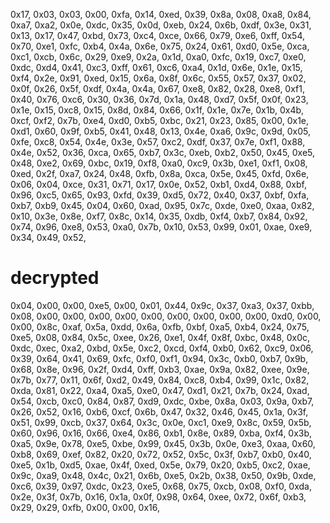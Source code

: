0x17, 0x03, 0x03, 0x00, 0xfa,
0x14, 0xed, 0x39, 0x8a, 0x08, 0xa8, 0x84, 0xa7, 0xa2, 0x0e, 0xdc, 0x35, 0x0d, 0xeb, 0x24, 0x6b,
0xdf, 0x3e, 0x31, 0x13, 0x17, 0x47, 0xbd, 0x73, 0xc4, 0xce, 0x66, 0x79, 0xe6, 0xff, 0x54, 0x70,
0xe1, 0xfc, 0xb4, 0x4a, 0x6e, 0x75, 0x24, 0x61, 0xd0, 0x5e, 0xca, 0xc1, 0xcb, 0x6c, 0x29, 0xe9,
0x2a, 0x1d, 0xa0, 0xfc, 0x19, 0xc7, 0xe0, 0xdc, 0xd4, 0x41, 0xc3, 0xff, 0x61, 0xc6, 0xa4, 0x1d,
0x6e, 0x1e, 0x15, 0xf4, 0x2e, 0x91, 0xed, 0x15, 0x6a, 0x8f, 0x6c, 0x55, 0x57, 0x37, 0x02, 0x0f,
0x26, 0x5f, 0xdf, 0x4a, 0x4a, 0x67, 0xe8, 0x82, 0x28, 0xe8, 0xf1, 0x40, 0x76, 0xc6, 0x30, 0x36,
0x7d, 0x1a, 0x48, 0xd7, 0x5f, 0x0f, 0x23, 0x1e, 0x15, 0xc8, 0x15, 0x8d, 0x84, 0x66, 0x1f, 0x1e,
0x7e, 0x1b, 0x4b, 0xcf, 0xf2, 0x7b, 0xe4, 0xd0, 0xb5, 0xbc, 0x21, 0x23, 0x85, 0x00, 0x1e, 0xd1,
0x60, 0x9f, 0xb5, 0x41, 0x48, 0x13, 0x4e, 0xa6, 0x9c, 0x9d, 0x05, 0xfe, 0xc8, 0x54, 0x4e, 0x3e,
0x57, 0xc2, 0xdf, 0x37, 0x7e, 0xf1, 0x88, 0x4e, 0x52, 0x36, 0xca, 0x65, 0xb7, 0x3c, 0xeb, 0xb2,
0x50, 0x45, 0xe5, 0x48, 0xe2, 0x69, 0xbc, 0x19, 0xf8, 0xa0, 0xc9, 0x3b, 0xe1, 0xf1, 0x08, 0xed,
0x2f, 0xa7, 0x24, 0x48, 0xfb, 0x8a, 0xca, 0x5e, 0x45, 0xfd, 0x6e, 0x06, 0x04, 0xce, 0x31, 0x71,
0x17, 0x0e, 0x52, 0xb1, 0xd4, 0x88, 0xbf, 0x96, 0xc5, 0x65, 0x93, 0xfd, 0x39, 0xd5, 0x72, 0x40,
0x37, 0xbf, 0xfa, 0xb7, 0xb9, 0x45, 0x04, 0x60, 0xad, 0x95, 0x7c, 0xde, 0xe0, 0xaa, 0x82, 0x10,
0x3e, 0x8e, 0xf7, 0x8c, 0x14, 0x35, 0xdb, 0xf4, 0xb7, 0x84, 0x92, 0x74, 0x96, 0xe8, 0x53, 0xa0,
0x7b, 0x10, 0x53, 0x99, 0x01, 0xae, 0xe9, 0x34, 0x49, 0x52,

# decrypted

0x04, 0x00, 0x00, 0xe5, 0x00, 0x01, 0x44, 0x9c, 0x37, 0xa3, 0x37, 0xbb, 0x08, 0x00, 0x00, 0x00,
0x00, 0x00, 0x00, 0x00, 0x00, 0x00, 0xd0, 0x00, 0x00, 0x8c, 0xaf, 0x5a, 0xdd, 0x6a, 0xfb, 0xbf,
0xa5, 0xb4, 0x24, 0x75, 0xe5, 0x08, 0x84, 0x5c, 0xee, 0x26, 0xe1, 0x4f, 0x8f, 0xbc, 0x48, 0x0c,
0xdc, 0xec, 0xa2, 0xbd, 0x5e, 0xc2, 0xcd, 0xf4, 0xb0, 0x62, 0xc9, 0x06, 0x39, 0x64, 0x41, 0x69,
0xfc, 0xf0, 0xf1, 0x94, 0x3c, 0xb0, 0xb7, 0x9b, 0x68, 0x8e, 0x96, 0x2f, 0xd4, 0xff, 0xb3, 0xae,
0x9a, 0x82, 0xee, 0x9e, 0x7b, 0x77, 0x11, 0x6f, 0xd2, 0x49, 0x84, 0xc8, 0xb4, 0x99, 0x1c, 0x82,
0xda, 0x81, 0x22, 0xa4, 0xa5, 0xe0, 0x47, 0xd1, 0x21, 0x7b, 0x24, 0xad, 0x54, 0xcb, 0xc0, 0x84,
0x87, 0xd9, 0xdc, 0xbe, 0x8a, 0x03, 0x9a, 0xb7, 0x26, 0x52, 0x16, 0xb6, 0xcf, 0x6b, 0x47, 0x32,
0x46, 0x45, 0x1a, 0x3f, 0x51, 0x99, 0xcb, 0x37, 0x64, 0x3c, 0x0e, 0xc1, 0xe9, 0x8c, 0x59, 0x5b,
0x60, 0x96, 0x16, 0x66, 0xe4, 0x86, 0xb1, 0x8e, 0x89, 0xba, 0xf4, 0x3b, 0xa5, 0x9e, 0x78, 0xe5,
0xbe, 0x99, 0x45, 0x3b, 0x0e, 0xe3, 0xaa, 0x60, 0xb8, 0x69, 0xef, 0x82, 0x20, 0x72, 0x52, 0x5c,
0x3f, 0xb7, 0xb0, 0x40, 0xe5, 0x1b, 0xd5, 0xae, 0x4f, 0xed, 0x5e, 0x79, 0x20, 0xb5, 0xc2, 0xae,
0x9c, 0xa9, 0x48, 0x4c, 0x21, 0x6b, 0xe5, 0x2b, 0x38, 0x50, 0x9b, 0xde, 0xc6, 0x39, 0x97, 0xdc,
0x23, 0xe5, 0x68, 0x75, 0xcb, 0x08, 0xf0, 0xda, 0x2e, 0x3f, 0x7b, 0x16, 0x1a, 0x0f, 0x98, 0x64,
0xee, 0x72, 0x6f, 0xb3, 0x29, 0x29, 0xfb, 0x00, 0x00, 0x16,